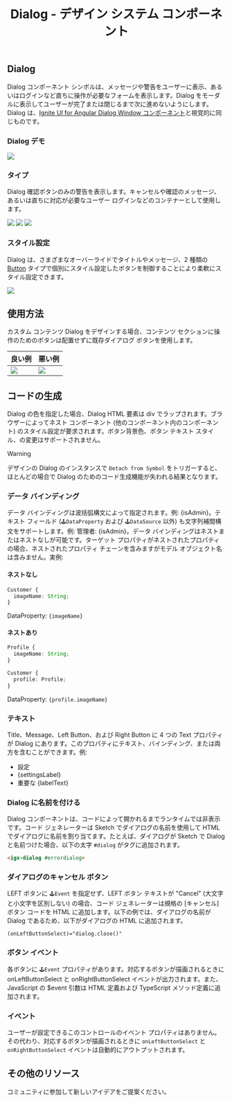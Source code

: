 ﻿---
title: Dialog - デザイン システム コンポーネント
_description: Dialog コンポーネント シンボルは、メッセージや警告をモーダル形式でユーザーに表示します。
_keywords: デザイン システム, Sketch, Ignite UI for Angular, コンポーネント, UI ライブラリ, ウィジェット
_language: ja
---

## Dialog

Dialog コンポーネント シンボルは、メッセージや警告をユーザーに表示、あるいはログインなど直ちに操作が必要なフォームを表示します。Dialog をモーダルに表示してユーザーが完了または閉じるまで次に進めないようにします。Dialog は、[Ignite UI for Angular Dialog Window コンポーネント](https://jp.infragistics.com/products/ignite-ui-angular/angular/components/dialog.html)と視覚的に同じものです。

### Dialog デモ

<img class="responsive-img" src="../images/dialog_demo.png" srcset="../images/dialog_demo@2x.png 2x" />

### タイプ

Dialog 確認ボタンのみの警告を表示します。キャンセルや確認のメッセージ、あるいは直ちに対応が必要なユーザー ログインなどのコンテナーとして使用します。

<img class="responsive-img" src="../images/dialog_alert.png" srcset="../images/dialog_alert@2x.png 2x" />
<img class="responsive-img" src="../images/dialog_standard.png" srcset="../images/dialog_standard@2x.png 2x" />
<img class="responsive-img" src="../images/dialog_custom.png" srcset="../images/dialog_custom@2x.png 2x" />

### スタイル設定

Dialog は、さまざまなオーバーライドでタイトルやメッセージ、2 種類の [Button](button.md) タイプで個別にスタイル設定したボタンを制御することにより柔軟にスタイル設定できます。

<img class="responsive-img" src="../images/dialog_styling.png" srcset="../images/dialog_styling@2x.png 2x" />

## 使用方法

カスタム コンテンツ Dialog をデザインする場合、コンテンツ セクションに操作のためのボタンは配置せずに既存ダイアログ ボタンを使用します。

| 良い例                            | 悪い例                           |
| ----------------------------- | ------------------------------- |
| <img class="responsive-img" src="../images/dialog_do1.png" srcset="../images/dialog_do1@2x.png 2x" /> | <img class="responsive-img" src="../images/dialog_dont1.png" srcset="../images/dialog_dont1@2x.png 2x" /> |

## コードの生成

Dialog の色を指定した場合、Dialog HTML 要素は div でラップされます。ブラウザーによってネスト コンポーネント (他のコンポーネント内のコンポーネント) のスタイル設定が要求されます。ボタン背景色、ボタン テキスト スタイル、の変更はサポートされません。

> [!WARNING]
> デザインの Dialog のインスタンスで `Detach from Symbol` をトリガーすると、ほとんどの場合で Dialog のためのコード生成機能が失われる結果となります。

### データ バインディング

データ バインディングは波括弧構文によって指定されます。例: {isAdmin}。テキスト フィールド (`🕹️DataProperty` および `🕹️DataSource` 以外) も文字列補間構文をサポートします。例: 管理者: {isAdmin}。データ バインディングはネストまたはネストなしが可能です。ターゲット プロパティがネストされたプロパティの場合、ネストされたプロパティ チェーンを含みますがモデル オブジェクト名は含みません。実例:

#### ネストなし

```typescript
Customer {
  imageName: String;
}
```
DataProperty: `{imageName}`

#### ネストあり

```typescript
Profile {
  imageName: String;
}

Customer {
  profile: Profile;
}
```
DataProperty: `{profile.imageName}`

### テキスト

Title、Message、Left Button、および Right Button に 4 つの Text プロパティが Dialog にあります。このプロパティにテキスト、バインディング、または両方を含むことができます。例:

- 設定
- {settingsLabel}
- 重要な {labelText}

### Dialog に名前を付ける

Dialog コンポーネントは、コードによって開かれるまでランタイムでは非表示です。コード ジェネレーターは Sketch でダイアログの名前を使用して HTML でダイアログに名前を割り当てます。たとえば、ダイアログが Sketch で Dialog と名前つけた場合、以下の太字 `#dialog` がタグに追加されます。

```html
<igx-dialog #errordialog>
```

### ダイアログのキャンセル ボタン

LEFT ボタンに `🕹️Event` を指定せず、LEFT ボタン テキストが "Cancel" (大文字と小文字を区別しない) の場合、コード ジェネレーターは規格の [キャンセル] ボタン コードを HTML に追加します。以下の例では、ダイアログの名前が Dialog であるため、以下がダイアログの HTML に追加されます。

`(onLeftButtonSelect)="dialog.close()"`

### ボタン イベント

各ボタンに `🕹️Event` プロパティがあります。対応するボタンが描画されるときに onLeftButtonSelect と onRightButtonSelect イベントが出力されます。また、JavaScript の $event 引数は HTML 定義および TypeScript メソッド定義に追加されます。

### イベント

ユーザーが設定できるこのコントロールのイベント プロパティはありません。その代わり、対応するボタンが描画されるときに `onLeftButtonSelect` と `onRightButtonSelect` イベントは自動的にアウトプットされます。

## その他のリソース

<div class="divider--half"></div>

コミュニティに参加して新しいアイデアをご提案ください。


